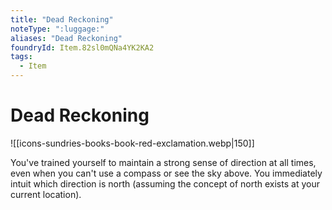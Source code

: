 ```yaml
---
title: "Dead Reckoning"
noteType: ":luggage:"
aliases: "Dead Reckoning"
foundryId: Item.82sl0mQNa4YK2KA2
tags:
  - Item
---
```


# Dead Reckoning
![[icons-sundries-books-book-red-exclamation.webp|150]]

You've trained yourself to maintain a strong sense of direction at all times, even when you can't use a compass or see the sky above. You immediately intuit which direction is north (assuming the concept of north exists at your current location).
